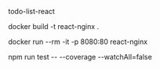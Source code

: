 todo-list-react

docker build -t react-nginx .

docker run --rm -it -p 8080:80 react-nginx

npm run test -- --coverage --watchAll=false
